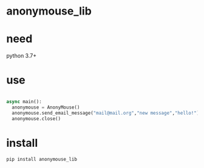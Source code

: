 # anonymouse_lib
# need 
python 3.7+

# use
```python 

async main():
  anonymouse = AnonyMouse()
  anonymouse.send_email_message("mail@mail.org","new message","hello!")
  anonymouse.close()
 ```
 # install 
 ```bash
 pip install anonymouse_lib
 ```
